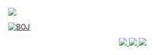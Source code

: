<a href="https://stackrating.com/user/7877391"><img src="https://stackrating.com/badge/7877391" /></a>

[![BOJ](http://mazassumnida.wtf/api/generate_badge?boj=fman1335)](https://solved.ac/fman1335)

<div align="center"> 
    <a href="https://committers.top/south_korea_public.html">
        <img src="http://iot.fbiego.com/api/v1/commits?user=chanjungkim&country=south_korea_public&bg_color=212328&text_color=fafafa&border_color=0000000">
    </a>
    <a href="https://committers.top/south_korea_private.html">
        <img src="http://iot.fbiego.com/api/v1/commits?user=chanjungkim&country=south_korea_private&bg_color=212328&text_color=fafafa&border_color=0000000">
    </a>
        <a href="https://committers.top/worldwide.html">
        <img src="http://iot.fbiego.com/api/v1/commits?user=chanjungkim&country=worldwide&bg_color=212328&text_color=fafafa&border_color=0000000000">
    </a>
</div>

<!-- 
Currently...

- [Advanced Software Study](https://github.com/chanjungkim/advanced-software-study)

- [Advanced Andriod Study](https://github.com/Android-Study-Collection/advanced-android-study), [Advanced Andriod Study2](https://github.com/Android-Study-Collection/advanced-android-study2)

- [flutter-study](https://github.com/chanjungkim/flutter-study)

Old Projects...

- [simpleSNS](https://github.com/chanjungkim/simpleSNS) <--- Instagram-like side project with Node.js + Android

- [SeFo](https://github.com/chanjungkim/SeFo) <--- Facebook-like Social Network Project with Spring & JSP

- [Atalk](https://github.com/chanjungkim/ATalk) <--- Socket based chat with Swing

- [SCNU menu](https://github.com/chanjungkim/scnumenu) <--- PHP+Swing project.(you can customize for your menu or whatever)

- etc(A lot in my repo...)

Open Project...

- Job Interview: [Sibal Coding Interview](https://github.com/chanjungkim/sibal-coding-interview)

- Chrome Extentions: [Noogle - Clean Naver](https://chrome.google.com/webstore/detail/noogle-clean-naver/fjgggfbmofokfmdecldnhlommognnepc)[[Repo](https://github.com/chanjungkim/noogle)], [Stackoverflow Assistant](https://chrome.google.com/webstore/detail/stackoverflow-assistant/hihdmkmijhclhikapcedghlllpdliddg)[[Repo](https://github.com/chanjungkim/stackoverflow-assistanthttps://github.com/chanjungkim/stackoverflow-assistant)], [Smart Korean Tooltip](https://chrome.google.com/webstore/detail/smart-korean-tooltip/dcbnicglggfgpgbeinjjjmajagdmabnh)

- Android Library: [AMutableLiveData](https://github.com/chanjungkim/AMutableLiveData), [VerticalSeekbar](https://github.com/chanjungkim/VerticalSeekbar) -->
<!--
**chanjungkim/chanjungkim** is a ✨ _special_ ✨ repository because its `README.md` (this file) appears on your GitHub profile.

Here are some ideas to get you started:

- 🔭 I’m currently working on ...
- 🌱 I’m currently learning ...
- 👯 I’m looking to collaborate on ...
- 🤔 I’m looking for help with ...
- 💬 Ask me about ...
- 📫 How to reach me: ...
- 😄 Pronouns: ...
- ⚡ Fun fact: ...
-->
